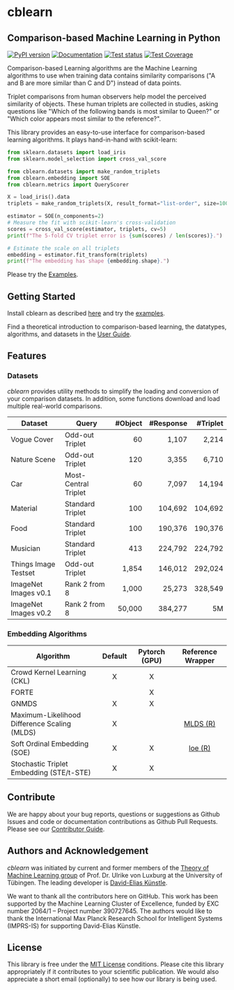 # cblearn
## Comparison-based Machine Learning in Python
[![PyPI version](https://img.shields.io/pypi/v/cblearn.svg)](https://pypi.python.org/pypi/cblearn)
[![Documentation](https://readthedocs.org/projects/cblearn/badge/?version=latest)](https://cblearn.readthedocs.io/en/latest/?badge=latest)
[![Test status](https://github.com/cblearn/cblearn/actions/workflows/test.yml/badge.svg?branch=main)](https://github.com/cblearn/cblearn/actions/workflows/test.yml)
[![Test Coverage](https://codecov.io/gh/cblearn/cblearn/branch/master/graph/badge.svg?token=P9JRT6OK6O)](https://codecov.io/gh/cblearn/cblearn)

Comparison-based Learning algorithms are the Machine Learning algorithms to use when training data contains similarity comparisons ("A and B are more similar than C and D") instead of data points. 

Triplet comparisons from human observers help model the perceived similarity of objects.
These human triplets are collected in studies, asking questions like 
"Which of the following bands is most similar to Queen?" or 
"Which color appears most similar to the reference?".

This library provides an easy-to-use interface for comparison-based learning algorithms.
It plays hand-in-hand with scikit-learn:

```python
from sklearn.datasets import load_iris
from sklearn.model_selection import cross_val_score

from cblearn.datasets import make_random_triplets
from cblearn.embedding import SOE
from cblearn.metrics import QueryScorer

X = load_iris().data
triplets = make_random_triplets(X, result_format="list-order", size=1000)

estimator = SOE(n_components=2)
# Measure the fit with scikit-learn's cross-validation
scores = cross_val_score(estimator, triplets, cv=5)
print(f"The 5-fold CV triplet error is {sum(scores) / len(scores)}.")

# Estimate the scale on all triplets
embedding = estimator.fit_transform(triplets)
print(f"The embedding has shape {embedding.shape}.")
```

Please try the [Examples](https://cblearn.readthedocs.io/en/latest/generated_examples/index.html).

## Getting Started

Install cblearn as described [here](https://cblearn.readthedocs.io/en/latest/install.html) and try the [examples](https://cblearn.readthedocs.io/en/latest/generated_examples/index.html).

Find a theoretical introduction to comparison-based learning, the datatypes, 
algorithms, and datasets in the [User Guide](https://cblearn.readthedocs.io/en/latest/user_guide/index.html).

## Features

### Datasets

*cblearn* provides utility methods to simplify the loading and conversion
of your comparison datasets. In addition, some functions download and load multiple real-world comparisons.

| Dataset  | Query | #Object | #Response | #Triplet |
| --- | --- | ---:| ---:| ---:|
| Vogue Cover | Odd-out Triplet | 60 | 1,107 | 2,214 | 
| Nature Scene | Odd-out Triplet | 120 | 3,355 | 6,710 | 
| Car | Most-Central Triplet | 60 | 7,097 | 14,194 | 
| Material | Standard Triplet | 100 | 104,692 |104,692 | 
| Food | Standard Triplet | 100 | 190,376 |190,376 | 
| Musician | Standard Triplet | 413 | 224,792 |224,792 | 
| Things Image Testset | Odd-out Triplet | 1,854 | 146,012 | 292,024 | 
| ImageNet Images v0.1 | Rank 2 from 8 | 1,000 | 25,273 | 328,549 | 
| ImageNet Images v0.2 | Rank 2 from 8 | 50,000 | 384,277 | 5M | 


### Embedding Algorithms

| Algorithm                   | Default | Pytorch (GPU) | Reference Wrapper |
| --------------------------- |  :---:  | :-----------: | :---------------: |
| Crowd Kernel Learning (CKL) | X       | X             |                   |
| FORTE                       |         | X             |                   |
| GNMDS                       | X       | X             |                   |
| Maximum-Likelihood Difference Scaling (MLDS) | X |              | [MLDS (R)](https://cran.r-project.org/web/packages/MLDS/index.html)|
| Soft Ordinal Embedding (SOE) | X      | X             | [loe (R)](https://cran.r-project.org/web/packages/loe/index.html) |
| Stochastic Triplet Embedding (STE/t-STE) | X       | X  |   |

## Contribute

We are happy about your bug reports, questions or suggestions as Github Issues and code or documentation contributions as Github Pull Requests. 
Please see our [Contributor Guide](https://cblearn.readthedocs.io/en/latest/contributor_guide/index.html). 

## Authors and Acknowledgement
*cblearn* was initiated by current and former members of the [Theory of Machine Learning group](http://www.tml.cs.uni-tuebingen.de/index.php) of Prof. Dr. Ulrike von Luxburg at the University of Tübingen.
The leading developer is [David-Elias Künstle](http://www.tml.cs.uni-tuebingen.de/team/kuenstle/index.php).

We want to thank all the contributors here on GitHub.
This work has been supported by the Machine Learning Cluster of Excellence, funded by EXC number 2064/1 – Project number 390727645. The authors would like to thank the International Max Planck Research School for Intelligent Systems (IMPRS-IS) for supporting David-Elias Künstle. 

## License

This library is free under the [MIT License](https://github.com/cblearn/cblearn/blob/master/LICENSE) conditions.
Please cite this library appropriately if it contributes to your scientific publication. We would also appreciate a short email (optionally) to see how our library is being used. 

